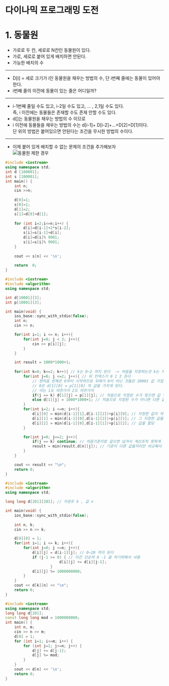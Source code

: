 다이나믹 프로그래밍 도전
=======================  
# 1. 동물원  
* 가로로 두 칸, 세로로 N칸인 동물원이 있다.  
* 가로, 세로로 붙어 있게 배치하면 안된다.  
* 가능한 배치의 수
___
  
* D[i] = 세로 크기가 i인 동물원을 채우는 방법의 수, 단 i번째 줄에는 동물이 있어야 한다.       
* i번째 줄의 이전에 동물이 있는 줄은 어디일까?        
___  
* i-1번째 줄일 수도 있고, i-2일 수도 있고, ... , 2,1일 수도 있다.       
즉, i 이전에는 동물들은 존재할 수도 존재 안할 수도 있다.    
* d[]는 동물원을 채우는 방법의 수 이므로     
* i 이전에 동물들을 채우는 방법의 수는 d[i-1]+ D[i-2]+...+D[2]+D[1]이다.    
단 위의 방법은 붙어있으면 안된다는 조건을 무시한 방법의 수이다.  
___
* 이제 붙어 있게 배치할 수 없는 문제의 조건을 추가해보자    
![동물원 제한 경우](https://user-images.githubusercontent.com/50267433/80858974-4a701b00-8c98-11ea-90b0-51cc45a7fe56.PNG)  
   
  

```c++
#include <iostream>
using namespace std;
int d [100001];
int s [100001];
int main() {
	int n;
	cin >>n;
	
	d[0]=1;
	s[0]=1;
	d[1]=2;
	s[1]=d[0]+d[1];
	
	for (int i=2;i<=n;i++) {
		d[i]=d[i-1]+2*s[i-2];
		s[i]=s[i-1]+d[i];
		d[i]=d[i]% 9901;
		s[i]=s[i]% 9901;
	}
	
	cout <<	s[n] << '\n';
	
	return	0;
}
```
```c++
#include <iostream>
#include <algorithm>
using namespace std;

int d[10001][3];
int p[10001][3];

int main(void) { 
	ios_base::sync_with_stdio(false);
	int n;
	cin >> n;

	for(int i=1; i <= n; i++){
		for(int j=0; j < 3; j++){
			cin >> p[i][j];
		}
	}

	int result = 1000*1000+1;
	
	for(int k=0; k<=2; k++){ // k는 0~2 까지 돈다  -> 처음을 지정하는것 k는 처음
		for(int j=0; j <=2; j++){ // 뒤 인덱스가 0 1 2 돈다
			// 맨처음 반복은 0부터 시작하므로 뒤에가 0이 아닌 것들은 20001 값 가짐
			// 0은 d[1][0] = p[1][0] 의 값을 가지게 된다.  
			// 이는 1도 마찬가지 2도 마찬가지  
			if(j == k) d[1][j] = p[1][j]; // 처음으로 지정된 수가 맞으면 값 넣기
			else d[1][j] = 1000*1000+1; // 처음으로 지정된 수가 아니면 다른 값 
		}
		for(int i=2; i <=n; i++){
			d[i][0] = min(d[i-1][1],d[i-1][2])+p[i][0]; // 지정한 값이 작을테고
			d[i][1] = min(d[i-1][0],d[i-1][2])+p[i][1]; // 그 지정한 값들중에 대한 
			d[i][2] = min(d[i-1][0],d[i-1][1])+p[i][2]; // 값을 할당
		}

		for(int j=0; j<=2; j++){
			if(j == k) continue; // 처음기준이랑 같으면 넘겨서 계산조차 못하게 하자  
			result = min(result,d[n][j]); // 기준이 다른 값들끼리만 비교해서 값 도출  
		}
	}

	cout << result << "\n";
	return 0;
}
```

```c++
#include <iostream>
#include <algorithm>
using namespace std;

long long d[201][201]; // 카운트 k , 값 n

int main(void) { 
	ios_base::sync_with_stdio(false);
	
	int n, k;
	cin >> n >> k;

	d[0][0] = 1;
	for(int i=1; i <= k; i++){
		for(int j=0; j <=n; j++){
			d[i][j] = d[i-1][j]; // 0~20 까지 돈다 			
			if (j-1 >= 0) { // 이건 단순히 0 -1 을 막기위해서 사용  
                		d[i][j] += d[i][j-1];
            		}
			d[i][j] %= 1000000000;
		}
	}
	cout << d[k][n] << "\n";
	return 0;
}
```
```c++
#include <iostream>
using namespace std;
long long d[201];
const long long mod = 1000000000;
int main() {
    int n, m;
    cin >> n >> m;
    d[0] = 1;
    for (int i=1; i<=m; i++) {
        for (int j=1; j<=n; j++) {
            d[j] += d[j-1];
            d[j] %= mod;
        }
    }
    cout << d[n] << '\n';
    return 0;
}
```
